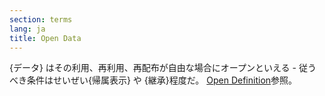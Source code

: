 ```yaml
---
section: terms
lang: ja
title: Open Data
---
```


{データ} はその利用、再利用、再配布が自由な場合にオープンといえる - 従うべき条件はせいぜい{帰属表示} や {継承}程度だ。 [Open Definition](/glossary/ja/terms/open-definition/)参照。
